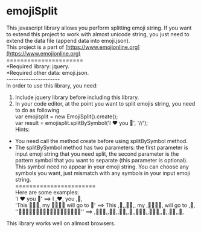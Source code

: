 # emojiSplit
This javascript library allows you perform splitting emoji string. If you want to extend this project to work with almost unicode string, you just need to extend the data file (append data into emoji.json). <br/>
This project is a part of [https://www.emojionline.org](https://www.emojionline.org) <br/>
====================== <br/>
*Required library: jquery. <br/> 
*Required other data: emoji.json. <br/>
----------------------  <br/>
In order to use this library, you need:
1) Include jquery library before including this library.
2) In your code editor, at the point you want to split emojis string, you need to do as following  
var emojisplit = new EmojiSplit().create(); <br/>
var result = emojisplit.splitBySymbol('I ❤ you 💏', '//'); <br/> 
Hints:    <br/>
+ You need call the method create before using splitBySymbol method.
+ The splitBySymbol method has two parameters: the first parameter is input emoji string that you need split, the second parameter is the pattern symbol that you want to separate (this parameter is optional). This symbol need no appear in your emoji string. You can choose any symbols you want, just mismatch with any symbols in your input emoji string. <br/>
=======================   <br/>
Here are some examples:  <br/>
'I ❤ you 💏' ==> I ,❤, you ,💏, <br/>
'This 🎄🎅🏼, my 👨‍👩‍👧‍👦 will go to 🗽'  ==>  This ,🎄,,🎅🏼,, my ,👨‍👩‍👧‍👦, will go to ,🗽,
''👨🏾‍🎓👷🏿👸🏻👢👨‍👨‍👦👩‍👩‍👦💑🤦🏼🙋''  ==>  ,👨🏾‍🎓,,👷🏿,,👸🏻,,👢,,👨‍👨‍👦,,👩‍👩‍👦,,💑,,🤦🏼,,🙋,

This library works well on allmost browsers.
